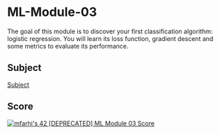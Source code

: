 # ML-Module-03
The goal of this module is to discover your first classification algorithm: logistic regression. You will learn its loss function, gradient descent and some metrics to evaluate its performance.

## Subject
[Subject](Resources/en.subject.pdf)

## Score
[![mfarhi's 42 [DEPRECATED] ML Module 03 Score](https://badge42.vercel.app/api/v2/cl5twx4hw007809mfvxwmzeal/project/2548984)](https://github.com/JaeSeoKim/badge42)
